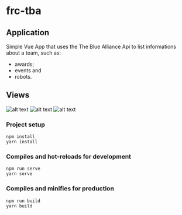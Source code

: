 # frc-tba


## Application
Simple Vue App that uses the The Blue Alliance Api to list informations about a team, such as:
- awards; 
- events and
- robots.

## Views

![alt text](https://i.imgur.com/9I34OEY.png)
![alt text](https://i.imgur.com/J4Qp3r8.png)
![alt text](https://i.imgur.com/yBtDIck.png)


### Project setup
```
npm install
yarn install
```

### Compiles and hot-reloads for development
```
npm run serve
yarn serve
```

### Compiles and minifies for production
```
npm run build
yarn build
```
